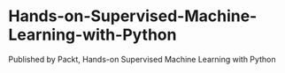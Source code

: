 # Hands-on-Supervised-Machine-Learning-with-Python
Published by Packt, Hands-on Supervised Machine Learning with Python
